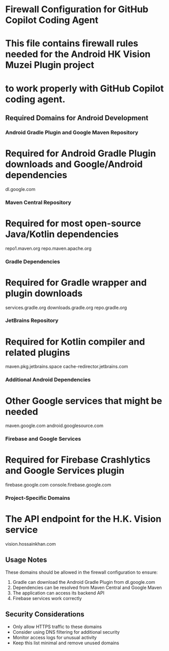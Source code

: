 # Firewall Configuration for GitHub Copilot Coding Agent

# This file contains firewall rules needed for the Android HK Vision Muzei Plugin project
# to work properly with GitHub Copilot coding agent.

## Required Domains for Android Development

### Android Gradle Plugin and Google Maven Repository
# Required for Android Gradle Plugin downloads and Google/Android dependencies
dl.google.com

### Maven Central Repository
# Required for most open-source Java/Kotlin dependencies
repo1.maven.org
repo.maven.apache.org

### Gradle Dependencies
# Required for Gradle wrapper and plugin downloads
services.gradle.org
downloads.gradle.org
repo.gradle.org

### JetBrains Repository
# Required for Kotlin compiler and related plugins
maven.pkg.jetbrains.space
cache-redirector.jetbrains.com

### Additional Android Dependencies
# Other Google services that might be needed
maven.google.com
android.googlesource.com

### Firebase and Google Services
# Required for Firebase Crashlytics and Google Services plugin
firebase.google.com
console.firebase.google.com

### Project-Specific Domains
# The API endpoint for the H.K. Vision service
vision.hossainkhan.com

## Usage Notes

These domains should be allowed in the firewall configuration to ensure:
1. Gradle can download the Android Gradle Plugin from dl.google.com
2. Dependencies can be resolved from Maven Central and Google Maven
3. The application can access its backend API
4. Firebase services work correctly

## Security Considerations

- Only allow HTTPS traffic to these domains
- Consider using DNS filtering for additional security
- Monitor access logs for unusual activity
- Keep this list minimal and remove unused domains